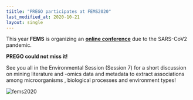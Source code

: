 ```yaml
---
tiitle: "PREGO participates at FEMS2020"
last_modified_at: 2020-10-21
layout: single
---
```


This year **FEMS** is organizing an **[online conference](https://fems2020belgrade.com/)** due to the SARS-CoV2 pandemic.

**PREGO could not miss it!**

See you all in the Environmental Session (Session 7) for a short discussion on mining literature and -omics data and metadata to extract
 associations among microorganisms , biological processes and environment types!

![fems2020](https://i.ibb.co/jfFRSP0/Selection-752.png)
